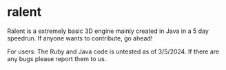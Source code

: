 # ralent
Ralent is a extremely basic 3D engine mainly created in Java in a 5 day speedrun.
If anyone wants to contribute, go ahead!


For users: The Ruby and Java code is untested as of 3/5/2024. If there are any bugs please report them to us.
